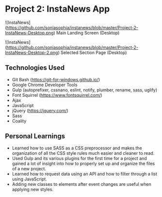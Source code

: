 # Project 2: InstaNews App

![InstaNews] (https://github.com/soniasophia/instanews/blob/master/Project-2-InstaNews-Desktop.png)
Main Landing Screen (Desktop)

![InstaNews] (https://github.com/soniasophia/instanews/blob/master/Project-2-InstaNews-Desktop-2.png)
Selected Section Page (Desktop)

## Technologies Used
- Git Bash (https://git-for-windows.github.io/)
- Google Chrome Developer Tools
- Gulp (autoprefixer, cssnano, eslint, notify, plumber, rename, sass, uglify)
- Font Squirrel (https://www.fontsquirrel.com/)
- Ajax
- JavaScript
- jQuery (https://jquery.com/)
- Sass
- Coality



## Personal Learnings
- Learned how to use SASS as a CSS preprocessor and makes the organization of all the CSS style rules much easier and cleaner to read.
- Used Gulp and its various plugins for the first time for a project and gained a lot of insight into how to properly set up and organize the files of a new project.
- Learned how to request data using an API and how to filter through a list using JavaScript.
- Adding new classes to elements after event changes are useful when applying new styles.